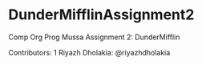 # DunderMifflinAssignment2
Comp Org Prog Mussa Assignment 2: DunderMifflin

Contributors:
1 Riyazh Dholakia: @riyazhdholakia
